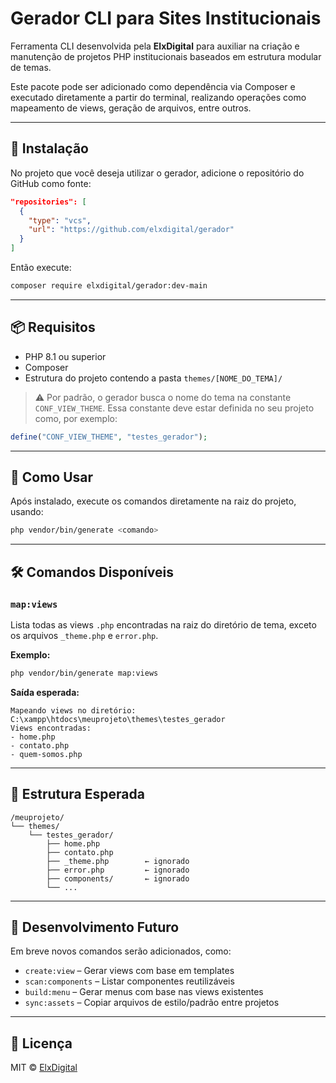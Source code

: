 # Gerador CLI para Sites Institucionais

Ferramenta CLI desenvolvida pela **ElxDigital** para auxiliar na criação e manutenção de projetos PHP institucionais baseados em estrutura modular de temas.

Este pacote pode ser adicionado como dependência via Composer e executado diretamente a partir do terminal, realizando operações como mapeamento de views, geração de arquivos, entre outros.

---

## 🚀 Instalação

No projeto que você deseja utilizar o gerador, adicione o repositório do GitHub como fonte:

```json
"repositories": [
  {
    "type": "vcs",
    "url": "https://github.com/elxdigital/gerador"
  }
]
```

Então execute:

```bash
composer require elxdigital/gerador:dev-main
```

---

## 📦 Requisitos

- PHP 8.1 ou superior
- Composer
- Estrutura do projeto contendo a pasta `themes/[NOME_DO_TEMA]/`

> ⚠️ Por padrão, o gerador busca o nome do tema na constante `CONF_VIEW_THEME`. Essa constante deve estar definida no seu projeto como, por exemplo:

```php
define("CONF_VIEW_THEME", "testes_gerador");
```

---

## 🧪 Como Usar

Após instalado, execute os comandos diretamente na raiz do projeto, usando:

```bash
php vendor/bin/generate <comando>
```

---

## 🛠️ Comandos Disponíveis

### `map:views`

Lista todas as views `.php` encontradas na raiz do diretório de tema, exceto os arquivos `_theme.php` e `error.php`.

**Exemplo:**

```bash
php vendor/bin/generate map:views
```

**Saída esperada:**

```
Mapeando views no diretório: C:\xampp\htdocs\meuprojeto\themes\testes_gerador
Views encontradas:
- home.php
- contato.php
- quem-somos.php
```

---

## 📁 Estrutura Esperada

```
/meuprojeto/
└── themes/
    └── testes_gerador/
        ├── home.php
        ├── contato.php
        ├── _theme.php        ← ignorado
        ├── error.php         ← ignorado
        ├── components/       ← ignorado
        └── ...
```

---

## 📌 Desenvolvimento Futuro

Em breve novos comandos serão adicionados, como:

- `create:view` – Gerar views com base em templates
- `scan:components` – Listar componentes reutilizáveis
- `build:menu` – Gerar menus com base nas views existentes
- `sync:assets` – Copiar arquivos de estilo/padrão entre projetos

---

## 📄 Licença

MIT © [ElxDigital](https://github.com/elxdigital)
